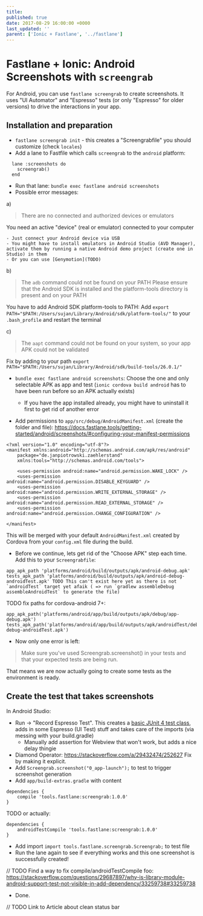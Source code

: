```yaml
---
title: 
published: true
date: 2017-08-29 16:00:00 +0000
last_updated: ''
parent: ['Ionic + Fastlane', '../fastlane']
---
```

# Fastlane + Ionic: Android Screenshots with `screengrab`

For Android, you can use `fastlane screengrab` to create screenshots. It uses "UI Automator" and "Espresso" tests (or only "Espresso" for older versions) to drive the interactions in your app.

## Installation and preparation

- `fastlane screengrab init` - this creates a "Screengrabfile" you should customize (check `locales`)
- Add a lane to Fastfile which calls `screengrab` to the `android` platform:

```
  lane :screenshots do
    screengrab()
  end
```

- Run that lane:
  `bundle exec fastlane android screenshots`
- Possible error messages:

a)

> There are no connected and authorized devices or emulators

You need an active "device" (real or emulator) connected to your computer

```
- Just connect your Android device via USB
- You might have to install emulators in Android Studio (AVD Manager), activate them by running a native Android demo project (create one in Studio) in them
- Or you can use [Genymotion](TODO)
```

b)

> The `adb` command could not be found on your PATH
> Please ensure that the Android SDK is installed and the platform-tools directory is present and on your PATH

You have to add Android SDK platform-tools to PATH: Add `export PATH="$PATH:/Users/sujan/Library/Android/sdk/platform-tools/"` to your `.bash_profile` and restart the terminal

c)

> The `aapt` command could not be found on your system, so your app APK could not be validated

Fix by adding to your path `export PATH="$PATH:/Users/sujan/Library/Android/sdk/build-tools/26.0.1/"`

- `bundle exec fastlane android screenshots`: Choose the one and only selectable APK as app and test (`ionic cordova build android` has to have been run before so an APK actually exists)
  - If you have the app installed already, you might have to uninstall it first to get rid of another error


- Add permissions to `app/src/debug/AndroidManifest.xml` (create the folder and file): https://docs.fastlane.tools/getting-started/android/screenshots/#configuring-your-manifest-permissions

```
<?xml version="1.0" encoding="utf-8"?>
<manifest xmlns:android="http://schemas.android.com/apk/res/android"
    package="de.janpiotrowski.zaehlerstand"
    xmlns:tools="http://schemas.android.com/tools">

    <uses-permission android:name="android.permission.WAKE_LOCK" />
    <uses-permission android:name="android.permission.DISABLE_KEYGUARD" />
    <uses-permission android:name="android.permission.WRITE_EXTERNAL_STORAGE" />
    <uses-permission android:name="android.permission.READ_EXTERNAL_STORAGE" />
    <uses-permission android:name="android.permission.CHANGE_CONFIGURATION" />

</manifest>
```

This will be merged with your default `AndroidManifest.xml` created by Cordova from your `config.xml` file during the build.

- Before we continue, lets get rid of the "Choose APK" step each time. Add this to your `Screengrabfile`:

```
app_apk_path 'platforms/android/build/outputs/apk/android-debug.apk'
tests_apk_path 'platforms/android/build/outputs/apk/android-debug-androidTest.apk' TODO This can't exist here yet as there is not `androidTest` target yet afaik ( => run `gradlew assembleDebug assembleAndroidTest` to generate the file)
```

TODO fix paths for cordova-android 7+:
```
app_apk_path('platforms/android/app/build/outputs/apk/debug/app-debug.apk')
tests_apk_path('platforms/android/app/build/outputs/apk/androidTest/debug/app-debug-androidTest.apk')
```


- Now only one error is left:

> Make sure you've used Screengrab.screenshot() in your tests and that your expected tests are being run.

That means we are now actually going to create some tests as the environment is ready.

## Create the test that takes screenshots

In Android Studio:

- Run -> "Record Espresso Test". This creates a [basic JUnit 4 test class](https://developer.android.com/training/testing/start/index.html#junit), adds in some Espresso (UI Test) stuff and takes care of the imports (via messing with your build.gradle)
  - Manually add assertion for Webview that won't work, but adds a nice delay thingie
- Diamond Operator: https://stackoverflow.com/a/29432474/252627 Fix by making it explicit.
- Add `Screengrab.screenshot("0_app-launch");` to test to trigger screenshot generation
- Add `app/build-extras.gradle` with content

```
dependencies {
	compile 'tools.fastlane:screengrab:1.0.0'
}
```
TODO or actually:
```
dependencies {
	androidTestCompile 'tools.fastlane:screengrab:1.0.0'
}
```

- Add import `import tools.fastlane.screengrab.Screengrab;` to test file
- Run the lane again to see if everything works and this one screenshot is successfully created!

// TODO Find a way to fix compile/androidTestCompile foo: https://stackoverflow.com/questions/29687897/why-is-library-module-android-support-test-not-visible-in-add-dependency/33259738#33259738

- Done.

// TODO Link to Article about clean status bar

